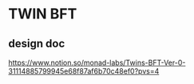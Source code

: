 
# TWIN BFT

## design doc

<https://www.notion.so/monad-labs/Twins-BFT-Ver-0-31114885799945e68f87af6b70c48ef0?pvs=4>

